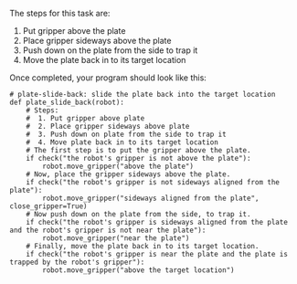 

The steps for this task are: 
1. Put gripper above the plate
2. Place gripper sideways above the plate
3. Push down on the plate from the side to trap it
4. Move the plate back in to its target location

Once completed, your program should look like this:

```
# plate-slide-back: slide the plate back into the target location
def plate_slide_back(robot):
    # Steps:
    #  1. Put gripper above plate
    #  2. Place gripper sideways above plate
    #  3. Push down on plate from the side to trap it
    #  4. Move plate back in to its target location
    # The first step is to put the gripper above the plate.
    if check("the robot's gripper is not above the plate"):
        robot.move_gripper("above the plate")
    # Now, place the gripper sideways above the plate.
    if check("the robot's gripper is not sideways aligned from the plate"):    
        robot.move_gripper("sideways aligned from the plate", close_gripper=True)
    # Now push down on the plate from the side, to trap it.
    if check("the robot's gripper is sideways aligned from the plate and the robot's gripper is not near the plate"):
        robot.move_gripper("near the plate")
    # Finally, move the plate back in to its target location.
    if check("the robot's gripper is near the plate and the plate is trapped by the robot's gripper"):
        robot.move_gripper("above the target location")
```